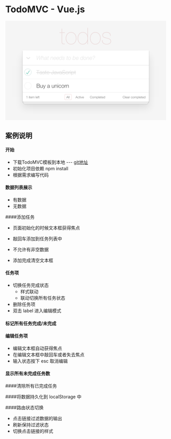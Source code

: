 # TodoMVC - Vue.js

![](https://github.com/tastejs/todomvc-app-css/raw/master/screenshot.png)

## 案例说明

#### 开始

+ 下载TodoMVC模板到本地 --- [git地址](https://github.com/tastejs/todomvc-app-template)
+ 初始化项目依赖 npm install
+ 根据需求编写代码

#### 数据列表展示

+ 有数据
+ 无数据

####添加任务

+ 页面初始化的时候文本框获得焦点


+ 敲回车添加到任务列表中
+ 不允许有非空数据
+ 添加完成清空文本框

#### 任务项

+ 切换任务完成状态
  + 样式联动
  + 联动切换所有任务状态
+ 删除任务项
+ 双击 label 进入编辑模式

#### 标记所有任务完成/未完成

#### 编辑任务项

+ 编辑文本框自动获得焦点
+ 在编辑文本框中敲回车或者失去焦点
+ 输入状态按下 esc 取消编辑

#### 显示所有未完成任务数

####清除所有已完成任务

####将数据持久化到 localStorage 中

####路由状态切换

+ 点击链接过滤数据的输出
+ 刷新保持过滤状态
+ 切换点击链接的样式



